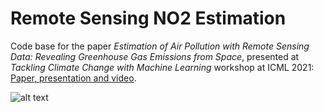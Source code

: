 # Remote Sensing NO2 Estimation

Code base for the paper *Estimation of Air Pollution with Remote Sensing Data: Revealing Greenhouse Gas Emissions from Space*, presented at *Tackling Climate Change with Machine Learning* workshop at ICML 2021: [Paper, presentation and video](https://www.climatechange.ai/papers/icml2021/23).


![alt text](https://github.com/HSG-AIML/RemoteSensingNO2Estimation/blob/main/imgs/figure2.png?raw=true "NO2 predictions")
